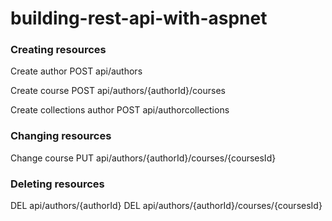 # building-rest-api-with-aspnet

### Creating resources

Create author
POST api/authors

Create course
POST api/authors/{authorId}/courses

Create collections author
POST api/authorcollections

### Changing resources

Change course
PUT api/authors/{authorId}/courses/{coursesId}

### Deleting resources 
DEL api/authors/{authorId}
DEL api/authors/{authorId}/courses/{coursesId}
